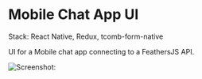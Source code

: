 # Mobile Chat App UI
Stack: React Native, Redux, tcomb-form-native

UI for a Mobile chat app connecting to a FeathersJS API.

![Screenshot:](https://res.cloudinary.com/dnbyfobad/image/upload/v1497255087/Simulator_Screen_Shot_1_Jun_2017_10.23.31_vwz7dd.png)
